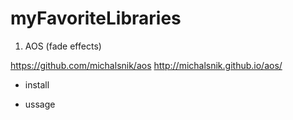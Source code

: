 # myFavoriteLibraries

1. AOS (fade effects)

https://github.com/michalsnik/aos
http://michalsnik.github.io/aos/

  - install

    <link href="https://unpkg.com/aos@2.3.1/dist/aos.css" rel="stylesheet">

    <script src="https://unpkg.com/aos@2.3.1/dist/aos.js"></script>
    <script>
      AOS.init();
    </script>
    
  - ussage
    
    <div
    data-aos="fade-up"
    data-aos-offset="200"
    data-aos-delay="50"
    data-aos-duration="1000"
    data-aos-easing="ease-in-out"
    data-aos-mirror="true"
    data-aos-once="false"
    data-aos-anchor-placement="top-center"
  >
  </div>
